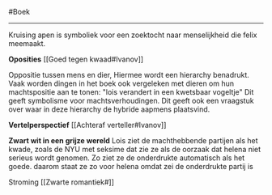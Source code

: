 #Boek
****
Kruising apen is symboliek
voor een zoektocht naar menselijkheid die felix meemaakt.


**Oposities**
[[Goed tegen kwaad#Ivanov]]

Oppositie tussen mens en dier,
	Hiermee wordt een hierarchy benadrukt. Vaak worden dingen in het boek ook vergeleken met dieren om hun machtspositie aan te tonen: "lois verandert in een kwetsbaar vogeltje" Dit geeft symbolisme voor machtsverhoudingen.
	Dit geeft ook een vraagstuk over waar in deze hierarchy de hybride aapmens plaatsvind.


**Vertelperspectief**
[[Achteraf verteller#Ivanov]]



**Zwart wit in een grijze wereld**
Lois ziet de machthebbende partijen als het kwade, zoals de NYU met seksime dat zie ze als de oorzaak dat helena niet serieus wordt genomen. Zo ziet ze de onderdrukte automatisch als het goede. daarom staat ze zo voor helena omdat zei de onderdrukte partij is 


Stroming
[[Zwarte romantiek#]]